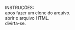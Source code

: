 INSTRUÇÕES: </br>
apos fazer um clone do arquivo.</br>
abrir o arquivo HTML.</br>
divirta-se.</br></br>
